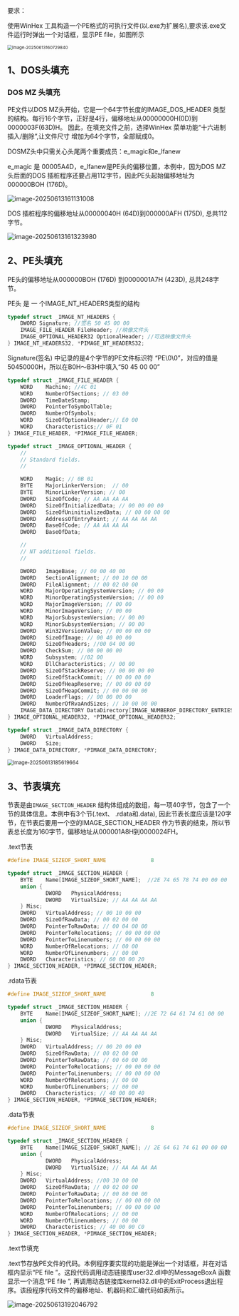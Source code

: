 要求：

使用WinHex 工具构造一个PE格式的可执行文件(以.exe为扩展名),要求该.exe文件运行时弹出一个对话框，显示PE file，如图所示

<img src="assets/image-20250613160729840.png" alt="image-20250613160729840" style="zoom:67%;" />

## 1、DOS头填充

### DOS MZ 头填充

PE文件以DOS MZ头开始，它是一个64字节长度的IMAGE_DOS_HEADER 类型的结构。每行16个字节，正好是4行，偏移地址从00000000H(0D)到0000003F(63D)H。 因此，在填充文件之前，选择WinHex 菜单功能“十六进制插入/删除”,让文件尺寸 增加为64个字节，全部赋成0。

DOSMZ头中只需关心头尾两个重要成员：e_magic和e_lfanew

e_magic 是 00005A4D，e_lfanew是PE头的偏移位置，本例中，因为DOS MZ头后面的DOS 插桩程序还要占用112字节，因此PE头起始偏移地址为000000BOH (176D)。

![image-20250613161131008](assets/image-20250613161131008.png)

DOS 插桩程序的偏移地址从00000040H (64D)到000000AFH (175D), 总共112字节。

![image-20250613161323980](assets/image-20250613161323980.png)

## 2、PE头填充

PE头的偏移地址从000000BOH (176D) 到0000001A7H (423D), 总共248字节。

 PE头 是 一 个IMAGE_NT_HEADERS类型的结构

```cpp
typedef struct _IMAGE_NT_HEADERS {
    DWORD Signature; //签名 50 45 00 00
    IMAGE_FILE_HEADER FileHeader; //映像文件头
    IMAGE_OPTIONAL_HEADER32 OptionalHeader; //可选映像文件头
} IMAGE_NT_HEADERS32, *PIMAGE_NT_HEADERS32;
```

Signature(签名) 中记录的是4个字节的PE文件标识符 “PE\0\0”，对应的值是50450000H，所以在B0H～B3H中填入“50 45 00 00”



```cpp
typedef struct _IMAGE_FILE_HEADER {
    WORD    Machine; //4C 01
    WORD    NumberOfSections; // 03 00
    DWORD   TimeDateStamp; 
    DWORD   PointerToSymbolTable;
    DWORD   NumberOfSymbols; 
    WORD    SizeOfOptionalHeader;// E0 00 
    WORD    Characteristics;// 0F 01
} IMAGE_FILE_HEADER, *PIMAGE_FILE_HEADER;
```



```cpp
typedef struct _IMAGE_OPTIONAL_HEADER {
    //
    // Standard fields.
    //

    WORD    Magic; // 0B 01
    BYTE    MajorLinkerVersion;  // 00
    BYTE    MinorLinkerVersion; // 00
    DWORD   SizeOfCode; // AA AA AA AA
    DWORD   SizeOfInitializedData; // 00 00 00 00
    DWORD   SizeOfUninitializedData; // 00 00 00 00
    DWORD   AddressOfEntryPoint; // AA AA AA AA
    DWORD   BaseOfCode; // AA AA AA AA
    DWORD   BaseOfData;

    //
    // NT additional fields.
    //

    DWORD   ImageBase; // 00 00 40 00
    DWORD   SectionAlignment; // 00 10 00 00
    DWORD   FileAlignment; // 00 02 00 00
    WORD    MajorOperatingSystemVersion; // 00 00
    WORD    MinorOperatingSystemVersion; // 00 00
    WORD    MajorImageVersion; // 00 00
    WORD    MinorImageVersion; // 00 00
    WORD    MajorSubsystemVersion; // 00 00
    WORD    MinorSubsystemVersion; // 00 00
    DWORD   Win32VersionValue; // 00 00 00 00
    DWORD   SizeOfImage; // 00 40 00 00 
    DWORD   SizeOfHeaders; //00 04 00 00
    DWORD   CheckSum; // 00 00 00 00
    WORD    Subsystem; //02 00
    WORD    DllCharacteristics; // 00 00
    DWORD   SizeOfStackReserve; // 00 00 00 00
    DWORD   SizeOfStackCommit; // 00 00 00 00
    DWORD   SizeOfHeapReserve; // 00 00 00 00
    DWORD   SizeOfHeapCommit; // 00 00 00 00
    DWORD   LoaderFlags; // 00 00 00 00
    DWORD   NumberOfRvaAndSizes; // 10 00 00 00
    IMAGE_DATA_DIRECTORY DataDirectory[IMAGE_NUMBEROF_DIRECTORY_ENTRIES]; // AA AA AA AA AA AA AA AA
} IMAGE_OPTIONAL_HEADER32, *PIMAGE_OPTIONAL_HEADER32;
```



```cpp
typedef struct _IMAGE_DATA_DIRECTORY {
    DWORD   VirtualAddress;
    DWORD   Size;
} IMAGE_DATA_DIRECTORY, *PIMAGE_DATA_DIRECTORY;
```



<img src="assets/image-20250613185619664.png" alt="image-20250613185619664" style="zoom:80%;" />



## 3、节表填充

节表是由`IMAGE_SECTION_HEADER` 结构体组成的数组，每一项40字节，包含了一个节的具体信息。本例中有3个节(.text、 .rdata和.data), 因此节表长度应该是120字节，在节表后要用一个空的IMAGE_SECTION_HEADER 作为节表的结束，所以节表总长度为160字节，偏移地址从000001A8H到0000024FH。

.text节表

```cpp
#define IMAGE_SIZEOF_SHORT_NAME              8

typedef struct _IMAGE_SECTION_HEADER {
    BYTE    Name[IMAGE_SIZEOF_SHORT_NAME]; 	//2E 74 65 78 74 00 00 00
    union {
            DWORD   PhysicalAddress;
            DWORD   VirtualSize; // AA AA AA AA
    } Misc;
    DWORD   VirtualAddress; // 00 10 00 00
    DWORD   SizeOfRawData; // 00 02 00 00
    DWORD   PointerToRawData; // 00 04 00 00
    DWORD   PointerToRelocations; // 00 00 00 00
    DWORD   PointerToLinenumbers; // 00 00 00 00
    WORD    NumberOfRelocations; // 00 00
    WORD    NumberOfLinenumbers; // 00 00
    DWORD   Characteristics; // 60 00 00 20
} IMAGE_SECTION_HEADER, *PIMAGE_SECTION_HEADER;
```

.rdata节表

```cpp
#define IMAGE_SIZEOF_SHORT_NAME              8

typedef struct _IMAGE_SECTION_HEADER {
    BYTE    Name[IMAGE_SIZEOF_SHORT_NAME]; //2E 72 64 61 74 61 00 00
    union {
            DWORD   PhysicalAddress;
            DWORD   VirtualSize; // AA AA AA AA
    } Misc;
    DWORD   VirtualAddress; // 00 20 00 00
    DWORD   SizeOfRawData; // 00 02 00 00
    DWORD   PointerToRawData; // 00 60 00 00
    DWORD   PointerToRelocations; // 00 00 00 00
    DWORD   PointerToLinenumbers; // 00 00 00 00
    WORD    NumberOfRelocations; // 00 00
    WORD    NumberOfLinenumbers; // 00 00 
    DWORD   Characteristics; // 40 00 00 40
} IMAGE_SECTION_HEADER, *PIMAGE_SECTION_HEADER;
```

.data节表

```cpp
#define IMAGE_SIZEOF_SHORT_NAME              8

typedef struct _IMAGE_SECTION_HEADER {
    BYTE    Name[IMAGE_SIZEOF_SHORT_NAME]; // 2E 64 61 74 61 00 00 00
    union {
            DWORD   PhysicalAddress;
            DWORD   VirtualSize; // AA AA AA AA
    } Misc;
    DWORD   VirtualAddress; //00 30 00 00
    DWORD   SizeOfRawData; // 00 02 00 00
    DWORD   PointerToRawData; // 00 80 00 00
    DWORD   PointerToRelocations; // 00 00 00 00
    DWORD   PointerToLinenumbers; // 00 00 00 00
    WORD    NumberOfRelocations; // 00 00
    WORD    NumberOfLinenumbers; // 00 00
    DWORD   Characteristics; // 40 00 00 C0
} IMAGE_SECTION_HEADER, *PIMAGE_SECTION_HEADER;
```



.text节填充

.text节存放PE文件的代码。本例程序要实现的功能是弹出一个对话框，并在对话框内显示“PE file ”。这段代码调用动态链接库user32.dll中的MessageBoxA 函数显示一个消息“PE file ”, 再调用动态链接库kernel32.dll中的ExitProcess退出程序。该段程序代码文件的偏移地址、机器码和汇编代码如表所示。

![image-20250613192046792](assets/image-20250613192046792.png)

